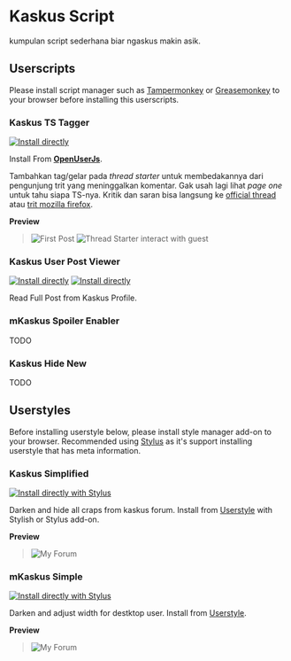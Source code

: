 # Kaskus Script
kumpulan script sederhana biar ngaskus makin asik.

## Userscripts

Please install script manager such as [Tampermonkey](https://tampermonkey.net/) or [Greasemonkey](https://addons.mozilla.org/en-US/firefox/addon/greasemonkey/) to your browser before installing this userscripts.

### Kaskus TS Tagger

[![Install directly](https://img.shields.io/badge/Install%20directly-Userscript-blue.svg)](https://github.com/zackad/kaskus-script/raw/master/userscripts/ts-tagger.user.js)

Install From **[OpenUserJs](https://openuserjs.org/scripts/zackad/Kaskus_TS_Tagger)**.

Tambahkan tag/gelar pada _thread starter_ untuk membedakannya dari pengunjung trit yang meninggalkan komentar. Gak usah lagi lihat _page one_ untuk tahu siapa TS-nya. Kritik dan saran bisa langsung ke [official thread](https://www.kaskus.co.id/thread/5565d0c432e2e674608b456a) atau [trit mozilla firefox](https://www.kaskus.co.id/thread/5352375ebccb171b7e8b45bc/all-about-mozilla-firefox-add-ons-scripts-fans-club--part-4/).

**Preview**

>![First Post](https://s.kaskus.id/images/2015/05/27/1178430_20150527083853.PNG)
>![Thread Starter interact with guest](https://s.kaskus.id/images/2015/05/27/1178430_20150527083919.PNG)

### Kaskus User Post Viewer

[![Install directly](https://img.shields.io/badge/Install%20directly-Userscript-blue.svg)](https://openuserjs.org/scripts/zackad/Kaskus_User_Post_Viewer)
[![Install directly](https://img.shields.io/badge/Install%20from-OpenUserJS-3498db.svg)](https://openuserjs.org/scripts/zackad/Kaskus_User_Post_Viewer)

Read Full Post from Kaskus Profile.

### mKaskus Spoiler Enabler

TODO

### Kaskus Hide New

TODO

## Userstyles

Before installing userstyle below, please install style manager add-on to your browser. Recommended using [Stylus](https://add0n.com/stylus.html) as it's support installing userstyle that has meta information.

### Kaskus Simplified

[![Install directly with Stylus](https://img.shields.io/badge/Install%20directly%20with-Stylus-00adad.svg)](https://github.com/zackad/kaskus-script/raw/master/userstyles/kaskus-simplified.user.css)

Darken and hide all craps from kaskus forum. Install from [Userstyle](https://userstyles.org/styles/150801/kaskus-simplified) with Stylish or Stylus add-on.

**Preview**

>![My Forum](https://i.imgur.com/AmLLkUh.png)

### mKaskus Simple

[![Install directly with Stylus](https://img.shields.io/badge/Install%20directly%20with-Stylus-00adad.svg)](https://github.com/zackad/kaskus-script/raw/master/userstyles/mKaskus-simple.user.css)

Darken and adjust width for destktop user.
Install from [Userstyle](https://userstyles.org/styles/111135/m-kaskus-simple-style).

**Preview**

>![My Forum](https://i.imgur.com/XIO8lts.png)
